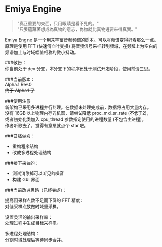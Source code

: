 # Emiya Engine 

> "真正重要的東西，只用眼睛是看不見的。"  
> "只要蘊藏著想成為真物的意志，偽物就比真物還要來得真實。"  

Emiya Engine 是一个用来丰富音频频谱的脚本。可以将频谱变得好看那么一点。  
原理是使用 FFT (快速傅立叶变换) 将音频信号采样转到频域，在频域上为空白的频谱加上与时域幅值相称的微小抖动。  

###敬告：  
你当前处于 dev 分支，本分支下的程序还处于测试开发阶段，使用前请三思。  

###当前版本：  
Alpha.1 Rev.0  
~~终于 Alpha.1 了~~  

###使用注意  
新架构已采用多进程并行处理。在数据未处理完成前，数据将占用大量内存。  
没有 16GB 以上物理内存的机器，请尝试降低 proc_mid_sr_rate (不低于2)，  
或者初始化类加入 cpu_thread 参数指定使用的进程数量 (不包含主进程)。  
作者听歌去了，觉得有意思就点个 star 吧。

###已经做的：  

 - 重构程序结构  
 - 改成多进程处理结构  

###接下来做的：  

 - 测试消除掉可以听见的噪音  
 - 构建 GUI 界面  
 
###当前改进思路（已经完成）：  

提高因采样点数不足而下降的 FFT 精度：  
对低采样点数做时域重采样。  

设置灵活的输出采样率：  
处理过程中生成目标采样率。  

多进程处理结构：  
分割时域处理后等待同步合并。  